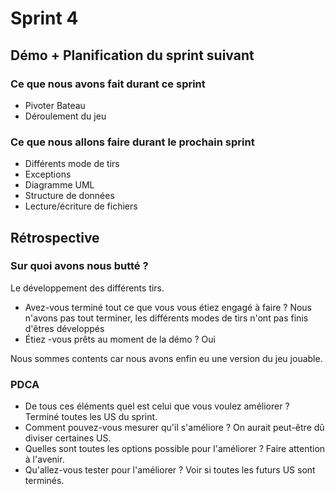 # Sprint 4

## Démo + Planification du sprint suivant

### Ce que nous avons fait durant ce sprint
- Pivoter Bateau
- Déroulement du jeu

### Ce que nous allons faire durant le prochain sprint 
- Différents mode de tirs
- Exceptions
- Diagramme UML
- Structure de données
- Lecture/écriture de fichiers

## Rétrospective

### Sur quoi avons nous butté ?
Le développement des différents tirs.
* Avez-vous terminé tout ce que vous vous étiez engagé à faire ?
Nous n'avons pas tout terminer, les différents modes de tirs n'ont pas finis d'êtres développés
* Étiez -vous prêts au moment de la démo ?
Oui

Nous sommes contents car nous avons enfin eu une version du jeu jouable.
### PDCA
* De tous ces éléments quel est celui que vous voulez améliorer ?
Terminé toutes les US du sprint.
* Comment pouvez-vous mesurer qu'il s'améliore ?
On aurait peut-être dû diviser certaines US.
* Quelles sont toutes les options possible pour l'améliorer ?
Faire attention à l'avenir.
* Qu'allez-vous tester pour l'améliorer ?
Voir si toutes les futurs US sont terminés.